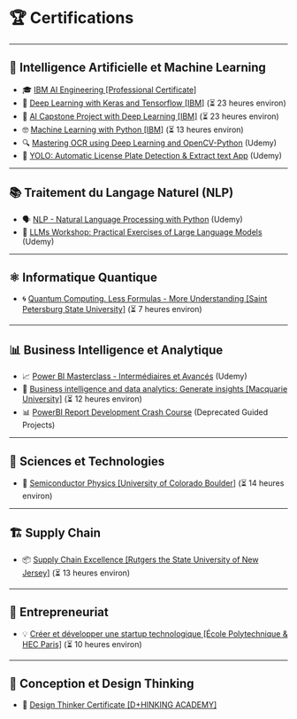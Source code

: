 # 🏆 **Certifications**

---

## 🤖 **Intelligence Artificielle et Machine Learning**
- 🎓 [IBM AI Engineering [Professional Certificate]](https://www.coursera.org/account/accomplishments/professional-cert/DCUN2NTXCXN5)
- 🧠 [Deep Learning with Keras and Tensorflow [IBM]](https://www.coursera.org/account/accomplishments/verify/2HQCZ579EE2M) (⏳ 23 heures environ)
- 🚀 [AI Capstone Project with Deep Learning [IBM]](https://www.coursera.org/account/accomplishments/verify/A6GVGRPP65LA) (⏳ 23 heures environ)
- 🤓 [Machine Learning with Python [IBM]](https://www.coursera.org/account/accomplishments/verify/KKHNAHQ36GWZ) (⏳ 13 heures environ)
- 🔍 [Mastering OCR using Deep Learning and OpenCV-Python](https://www.udemy.com/certificate/UC-68a07d80-81e4-4bd1-9261-ad9fd62c329a/) (Udemy)
- 🚗 [YOLO: Automatic License Plate Detection & Extract text App](https://www.udemy.com/certificate/UC-ad082861-1f4f-48ae-9f41-acd4467ee1f0/) (Udemy)

---

## 📚 **Traitement du Langage Naturel (NLP)**
- 🗣️ [NLP - Natural Language Processing with Python](https://www.udemy.com/certificate/UC-7031ec9e-17b5-47ab-9646-016bf4a95419/) (Udemy)
- 🤖 [LLMs Workshop: Practical Exercises of Large Language Models](https://www.udemy.com/certificate/UC-59cbff7c-0fe5-4dcc-acd2-2c0a5c896a20/) (Udemy)

---

## ⚛️ **Informatique Quantique**
- 🌀 [Quantum Computing. Less Formulas - More Understanding [Saint Petersburg State University]](https://coursera.org/share/acbb3000293f43bd2652371f823c1326) (⏳ 7 heures environ)

---

## 📊 **Business Intelligence et Analytique**
- 📈 [Power BI Masterclass - Intermédiaires et Avancés](https://www.udemy.com/certificate/UC-f71bbb43-8906-4e0f-a927-26b0a7f8a050/) (Udemy)
- 🔎 [Business intelligence and data analytics: Generate insights [Macquarie University]](https://www.coursera.org/account/accomplishments/verify/G2PRERXBFWJM) (⏳ 12 heures environ)
- 📊 [PowerBI Report Development Crash Course](https://www.coursera.org/account/accomplishments/verify/V2YSA5FGAYFD) (Deprecated Guided Projects)

---

## 🔬 **Sciences et Technologies**
- 🧪 [Semiconductor Physics [University of Colorado Boulder]](https://www.coursera.org/account/accomplishments/verify/WYFSU4WU4MYR) (⏳ 14 heures environ)

---

## 🏗️ **Supply Chain**
- 📦 [Supply Chain Excellence [Rutgers the State University of New Jersey]](https://www.coursera.org/account/accomplishments/verify/M429EPZQCFAM) (⏳ 13 heures environ)

---

## 🚀 **Entrepreneuriat**
- 💡 [Créer et développer une startup technologique [École Polytechnique & HEC Paris]](https://www.coursera.org/account/accomplishments/verify/569SJB7732YB) (⏳ 10 heures environ)

---

## 🎨 **Conception et Design Thinking**
- 💭 [Design Thinker Certificate [D+HINKING ACADEMY]](https://www.smartcertificate.com/SmartDiploma/Default.aspx?1%7caf429f24-fd0f-4520-b90e-845134f1b958%7cd28247c3-97b8-4742-8d87-d3fd57e3a66b#/)
